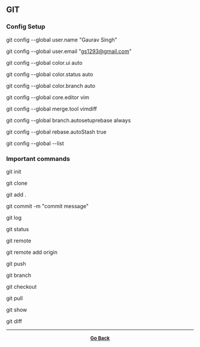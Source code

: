 ## GIT

### Config Setup

git config --global user.name "Gaurav Singh"

git config --global user.email "gs1293@gmail.com"

git config --global color.ui auto

git config --global color.status auto

git config --global color.branch auto

git config --global core.editor vim

git config --global merge.tool vimdiff

git config --global branch.autosetuprebase always

git config --global rebase.autoStash true

git config --global --list

### Important commands

git init

git clone <link>

git add .

git commit -m "commit message"

git log

git status

git remote

git remote add origin <link>

git push

git branch <branch-name>

git checkout <branch-name>

git pull

git show

git diff

---

<p align="center">
  <b>
  <a href="https://gs1293.github.io/blog.html"> <font size="-1">Go Back</font></a>
  </b>
</p>
